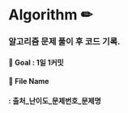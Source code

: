 # Algorithm ✏
### 알고리즘 문제 풀이 후 코드 기록.

#### 📍 **Goal : 1일 1커밋**
#### 📍 File Name
####  : 출처_난이도_문제번호_문제명
